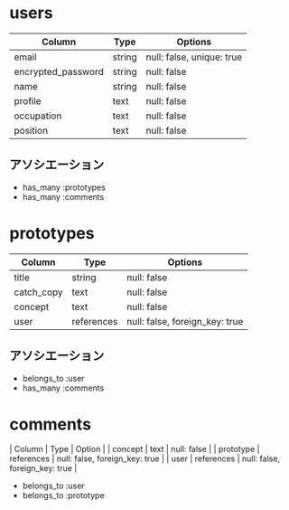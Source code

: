 # users

| Column              | Type   | Options                   |
| --------------------         | -------| -----------------|
| email               | string | null: false, unique: true |
| encrypted_password  | string | null: false               |
| name                | string | null: false               |
| profile             | text   | null: false               |
| occupation          | text   | null: false               |
| position            | text   | null: false               |

## アソシエーション

- has_many :prototypes
- has_many :comments

# prototypes

| Column     | Type       | Options                        |
| -----------| -------    | -------------------------------|
| title      | string     | null: false                    |
| catch_copy | text       | null: false                    |
| concept    | text       | null: false                    |
| user       | references | null: false, foreign_key: true |

## アソシエーション

- belongs_to :user
- has_many :comments

# comments

| Column     | Type       | Option                         |
| concept    | text       | null: false                    |
| prototype  | references | null: false, foreign_key: true |
| user       | references | null: false, foreign_key: true |

- belongs_to :user
- belongs_to :prototype